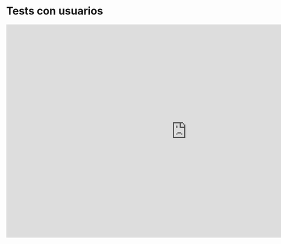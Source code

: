 # Tests con usuarios

<div class="iframeWrapper">
	<iframe src="https://docs.google.com/presentation/d/e/2PACX-1vQGTOH2apiv8cDncPOcUOXaC1sYDk4Mc8RSldUEyFTjo-H_iL0QHI3QSZXMakVSt5Q-GMfzFKzPWZci/embed?start=false&loop=false&delayms=3000" frameborder="0" width="960" height="569" allowfullscreen="true" mozallowfullscreen="true" webkitallowfullscreen="true"></iframe>
</div>